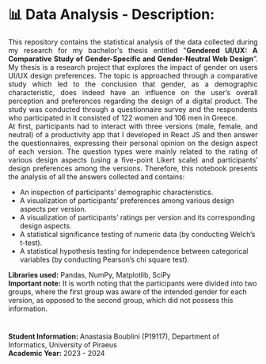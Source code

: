 # 📊 Data Analysis - Description:
<p align="justify">
  This repository contains the statistical analysis of the data collected during my research for my bachelor's thesis entitled "<b>Gendered UI/UX: A Comparative Study
  of Gender-Specific and Gender-Neutral Web Design</b>”. My thesis is a research project that explores the impact of gender on users UI/UX design preferences. 
  The topic is approached through a comparative study which led to the conclusion that gender, as a demographic characteristic,
  does indeed have an influence on the user’s overall perception and preferences regarding the design of a digital product. The study was conducted 
  through a questionnaire survey and the respondents who participated in it consisted of 122 women and 106 men in Greece. 
  <br/>
  At first, participants had to interact with three versions (male, female, and neutral) of a productivity app that I developed in React JS and then 
  answer the questionnaires, expressing their personal opinion on the design aspect of each version. The question types were mainly related to the rating 
  of various design aspects (using a five-point Likert scale) and participants’ design preferences among the versions. Therefore, this notebook presents 
  the analysis of all the answers collected and contains:
  <ul>
    <li>An inspection of participants’ demographic characteristics.</li>
    <li>A visualization of participants’ preferences among various design aspects per version.</li>
    <li>A visualization of participants’ ratings per version and its corresponding design aspects.</li>
    <li>A statistical significance testing of numeric data (by conducting Welch’s t-test).</li>
    <li>A statistical hypothesis testing for independence between categorical variables (by conducting Pearson’s chi square test).</li>
  </ul>
  <b>Libraries used:</b> Pandas, NumPy, Matplotlib, SciPy <br/>
  <b>Important note:</b> It is worth noting that the participants were divided into two groups, where the first group was aware of the intended gender for each version, as opposed to the second group, which did not possess this information.
</p> 

#
<b>Student Information: </b>
Anastasia Boublini (P19117), Department of Informatics, University of Piraeus 
<br/>
<b>Academic Year:</b> 2023 - 2024

